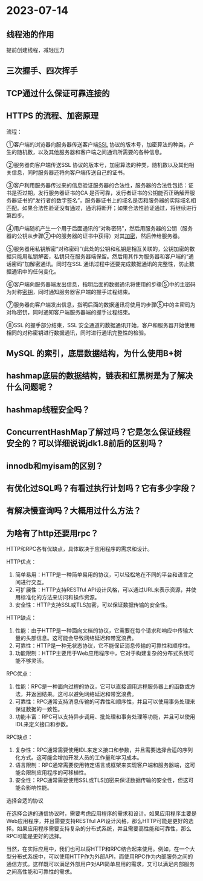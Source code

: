 # 2023-07-14

## 线程池的作用

提前创建线程，减轻压力

## 三次握手、四次挥手

## TCP通过什么保证可靠连接的

## HTTPS 的流程、加密原理

流程：

①客户端的浏览器向服务器传送客户端[SSL](https://so.csdn.net/so/search?q=SSL&spm=1001.2101.3001.7020) 协议的版本号，加密算法的种类，产生的随机数，以及其他服务器和客户端之间通讯所需要的各种信息。

②服务器向客户端传送SSL 协议的版本号，加密算法的种类，随机数以及其他相关信息，同时服务器还将向客户端传送自己的证书。

③客户利用服务器传过来的信息验证服务器的合法性，服务器的合法性包括：证书是否过期，发行服务器证书的CA 是否可靠，发行者证书的公钥能否正确解开服务器证书的“发行者的数字签名”，服务器证书上的域名是否和服务器的实际域名相匹配。如果合法性验证没有通过，通讯将断开；如果合法性验证通过，将继续进行第四步。

④用户端随机产生一个用于后面通讯的“对称密码”，然后用服务器的公钥（服务器的公钥从步骤②中的服务器的证书中获得）对其[加密](https://so.csdn.net/so/search?q=加密&spm=1001.2101.3001.7020)，然后传给服务器。

⑤服务器用私钥解密“对称密码”(此处的公钥和私钥是相互关联的，公钥加密的数据只能用私钥解密，私钥只在服务器端保留。然后用其作为服务器和客户端的“通话密码”加解密通讯。同时在SSL 通讯过程中还要完成数据通讯的完整性，防止数据通讯中的任何变化。

⑥客户端向服务器端发出信息，指明后面的数据通讯将使用的步骤⑤中的主密码为对称[密钥](https://so.csdn.net/so/search?q=密钥&spm=1001.2101.3001.7020)，同时通知服务器客户端的握手过程结束。

⑦服务器向客户端发出信息，指明后面的数据通讯将使用的步骤⑤中的主密码为对称密钥，同时通知客户端服务器端的握手过程结束。

⑧SSL 的握手部分结束，SSL 安全通道的数据通讯开始，客户和服务器开始使用相同的对称密钥进行数据通讯，同时进行通讯完整性的检验。

## MySQL 的索引，底层数据结构，为什么使用B+树

## hashmap底层的数据结构，链表和红黑树是为了解决什么问题呢？

## hashmap线程安全吗？

## ConcurrentHashMap了解过吗？它是怎么保证线程安全的？可以详细说说jdk1.8前后的区别吗？

## innodb和myisam的区别？

## 有优化过SQL吗？有看过执行计划吗？它有多少字段？

## 有解决慢查询吗？大概用过什么方法？

## 为啥有了http还要用rpc？

HTTP和RPC各有优缺点，具体取决于应用程序的需求和设计。

HTTP优点：
1. 简单易用：HTTP是一种简单易用的协议，可以轻松地在不同的平台和语言之间进行交互。
2. 可扩展性：HTTP支持RESTful API设计风格，可以通过URL来表示资源，并使用标准化的方法来访问和操作资源。
3. 安全性：HTTP支持SSL或TLS加密，可以保证数据传输的安全性。

HTTP缺点：
1. 性能：由于HTTP是一种面向文档的协议，它需要在每个请求和响应中传输大量的头部信息。这可能会导致网络延迟和带宽浪费。
2. 可靠性：HTTP是一种无状态协议，它不能保证消息传输的可靠性和顺序性。
3. 功能限制：HTTP主要用于Web应用程序中，它对于构建复杂的分布式系统可能不够灵活。

RPC优点：
1. 性能：RPC是一种面向过程的协议，它可以直接调用远程服务器上的函数或方法，并返回结果。这可以避免网络延迟和带宽浪费。
2. 可靠性：RPC通常支持消息传输的可靠性和顺序性，并且可以使用事务处理来保证数据的一致性。
3. 功能丰富：RPC可以支持异步调用、批处理和事务处理等功能，并且可以使用IDL来定义接口和参数。

RPC缺点：
1. 复杂性：RPC通常需要使用IDL来定义接口和参数，并且需要选择合适的序列化方式。这可能会增加开发人员的工作量和学习成本。
2. 语言限制：RPC通常需要使用特定语言或框架来实现客户端和服务器端，这可能会限制应用程序的可移植性。
3. 安全性：RPC通常需要使用SSL或TLS加密来保证数据传输的安全性，但这可能会影响性能。

选择合适的协议

在选择合适的通信协议时，需要考虑应用程序的需求和设计。如果应用程序主要是Web应用程序，并且需要支持RESTful API设计风格，那么HTTP可能是更好的选择。如果应用程序需要支持复杂的分布式系统，并且需要高性能和可靠性，那么RPC可能是更好的选择。

当然，在实际应用中，我们也可以将HTTP和RPC结合起来使用。例如，在一个大型分布式系统中，可以使用HTTP作为外部API，而使用RPC作为内部服务之间的通信方式。这样既可以满足外部用户对API简单易用的需求，又可以满足内部服务之间高性能和可靠性的需求。

